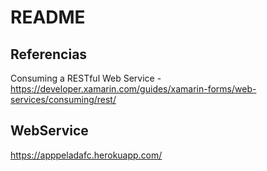 # README #

## Referencias 

Consuming a RESTful Web Service - https://developer.xamarin.com/guides/xamarin-forms/web-services/consuming/rest/

## WebService

https://apppeladafc.herokuapp.com/
